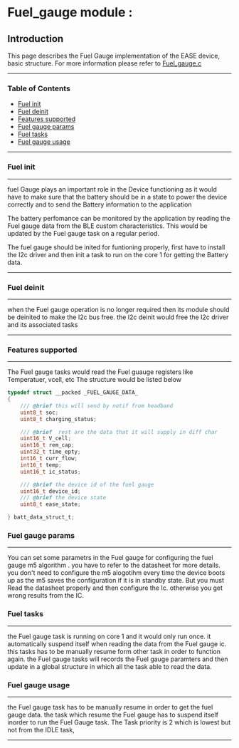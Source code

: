 # Fuel_gauge module :

## Introduction

This page describes the Fuel Gauge implementation of the EASE device, basic structure. For more information please refer to [Fuel_gauge.c](../Ease_firmware/main/sources/fuel_gauge/fuel_gauge.c)

---

### Table of Contents

- [Fuel init](#Fuel-init)
- [Fuel deinit](#Fuel-deinit)
- [Features supported](#Features-suppoerted)
- [Fuel gauge params](#firmware-upgrades)
- [Fuel tasks](#Fuel-tasks)
- [Fuel gauge usage](#Fuel-gauge-usage)

---

### Fuel init
---
fuel Gauge plays an important role in the Device functioning as it would have to make sure that the battery should be in a state to power the device correctly and to send the Battery information to the application 

The battery perfomance can be monitored by the application by reading the Fuel gauge data from the BLE custom characteristics.
This would be updated by the Fuel gauge task on a regular period.

The fuel gauge should be inited for funtioning properly, first have to install the I2c driver and then init a task to run on the core 1 for getting the Battery data.

---

### Fuel deinit
---

when the Fuel gauge operation is no longer required then its module should be deinited to make the I2c bus free. the I2c deinit would free the I2c driver and its associated tasks 

---

### Features supported
---
The Fuel gauge tasks would read the Fuel guauge registers like 
Temperatuer, vcell, etc
The structure would be listed below 

```c
typedef struct __packed _FUEL_GAUGE_DATA_
{
    /// @brief this will send by notif from headband
    uint8_t soc;
    uint8_t charging_status;

    /// @brief  rest are the data that it will supply in diff char
    uint16_t V_cell;
    uint16_t rem_cap;
    uint32_t time_epty;
    int16_t curr_flow;
    int16_t temp;
    uint16_t ic_status;

    /// @brief the device id of the fuel gauge 
    uint16_t device_id;
    /// @brief the device state 
    uint8_t ease_state;

} batt_data_struct_t;
```


### Fuel gauge params
--- 
You can set some parametrs in the Fuel gauge for configuring the fuel gauge m5 algorithm . you have to refer to the datasheet for more details. you don't need to configure the m5 alogotihm every time the device boots up as the m5 saves the configuration if it is in standby state. But you must Read the datasheet properly and then configure the Ic. otherwise you get wrong results from the IC.




### Fuel tasks
---
 the Fuel gauge task is running on core 1 and it would only run once. it automatically suspend itself when reading the data from the Fuel gauge ic. this tasks has to be manually resume form other task in order to function again. the Fuel gauge tasks will records the Fuel gauge paramters and then update in a global structure in which all the task able to read the data. 
 

### Fuel gauge usage
--- 
 
 the Fuel gauge task has to be manually resume in order to get the fuel gauge data. the task which resume the Fuel gauge has to suspend itself inorder to run the Fuel Gauge task.
 The Task priority is 2 which is lowest but not from the IDLE task,


---

